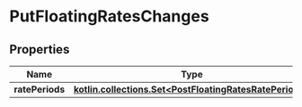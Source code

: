 
# PutFloatingRatesChanges

## Properties
| Name | Type | Description | Notes |
| ------------ | ------------- | ------------- | ------------- |
| **ratePeriods** | [**kotlin.collections.Set&lt;PostFloatingRatesRatePeriods&gt;**](PostFloatingRatesRatePeriods.md) |  |  [optional] |



